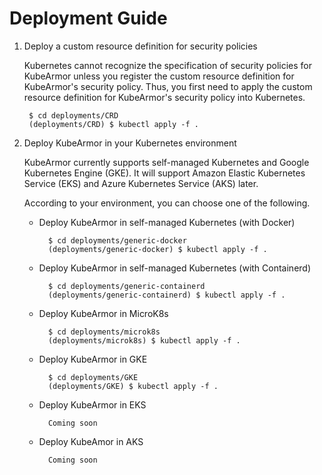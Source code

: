 # Deployment Guide

1. Deploy a custom resource definition for security policies

   Kubernetes cannot recognize the specification of security policies for KubeArmor unless you register the custom resource definition for KubeArmor's security policy. Thus, you first need to apply the custom resource definition for KubeArmor's security policy into Kubernetes.

   ```text
    $ cd deployments/CRD
    (deployments/CRD) $ kubectl apply -f .
   ```

2. Deploy KubeArmor in your Kubernetes environment

   KubeArmor currently supports self-managed Kubernetes and Google Kubernetes Engine \(GKE\). It will support Amazon Elastic Kubernetes Service \(EKS\) and Azure Kubernetes Service \(AKS\) later.  


   According to your environment, you can choose one of the following.  


   * Deploy KubeArmor in self-managed Kubernetes \(with Docker\)

     ```text
       $ cd deployments/generic-docker
       (deployments/generic-docker) $ kubectl apply -f .
     ```

   * Deploy KubeArmor in self-managed Kubernetes \(with Containerd\)

     ```text
       $ cd deployments/generic-containerd
       (deployments/generic-containerd) $ kubectl apply -f .
     ```

   * Deploy KubeArmor in MicroK8s

     ```text
       $ cd deployments/microk8s
       (deployments/microk8s) $ kubectl apply -f .
     ```

   * Deploy KubeArmor in GKE

     ```text
       $ cd deployments/GKE
       (deployments/GKE) $ kubectl apply -f .
     ```

   * Deploy KubeArmor in EKS

     ```text
       Coming soon
     ```

   * Deploy KubeAmor in AKS

     ```text
       Coming soon
     ```

